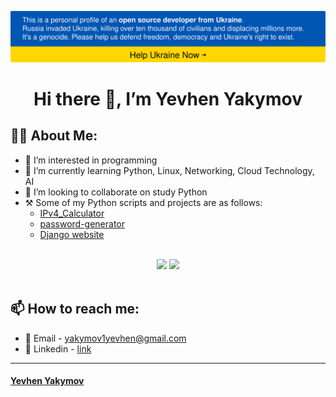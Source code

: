 [![Stand With Ukraine](https://raw.githubusercontent.com/vshymanskyy/StandWithUkraine/main/banner-personal-page.svg)](https://stand-with-ukraine.pp.ua)

<h1 align="center"> Hi there 👋, I’m Yevhen Yakymov </h1> 

<h2 align="left"> 👨‍💻 About Me:</h2>

- 👀 I’m interested in programming
- 🌱 I’m currently learning Python, Linux, Networking, Cloud Technology, AI
- 💞️ I’m looking to collaborate on study Python
-  ⚒ Some of my Python scripts and projects are as follows:
   - [IPv4_Calculator](https://github.com/thestig1990/IPv4_Calculator)
   - [password-generator](https://github.com/thestig1990/password-generator)
   - [Django website](/)

<br>

<div align="center">
  <img height="160em" src="https://github-readme-stats.vercel.app/api/top-langs/?username=thestig1990&layout=compact&langs_count=7&theme=aura"/>
  
  <img height="160em" src="https://github-readme-stats.vercel.app/api?username=thestig1990&show_icons=true&theme=aura&include_all_commits=true&count_private=true"/>
</div>

<br>

<h2 align="left"> 📫 How to reach me:</h2>

- 📩 Email -    yakymov1yevhen@gmail.com
- 🔗 Linkedin - [link](https://www.linkedin.com/in/yevhen-yakymov/)
---
#### [Yevhen Yakymov](https://github.com/thestig1990) 

